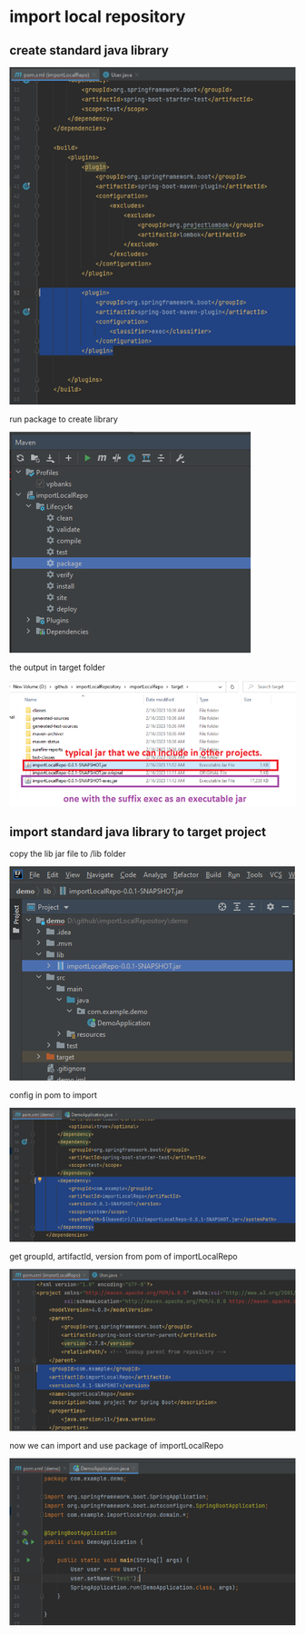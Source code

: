 # import local repository

## create standard java library

![img.png](img.png)

run package to create library

![img_1.png](img_1.png)

the output in target folder

![img_2.png](img_2.png)


## import standard java library to target project

copy the lib jar file to /lib folder

![img_3.png](img_3.png)


config in pom to import

![img_4.png](img_4.png)

get groupId, artifactId, version from pom of importLocalRepo

![img_6.png](img_6.png)

now we can import and use package of importLocalRepo

![img_5.png](img_5.png)



